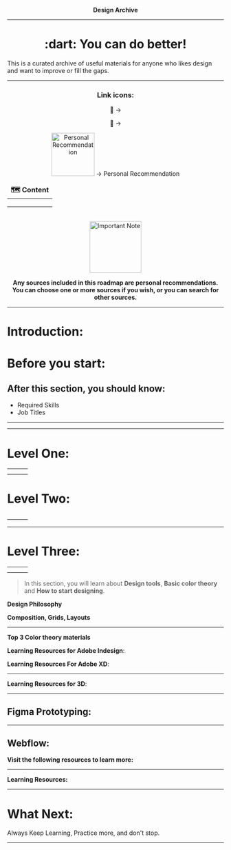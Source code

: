 <div align="center">
  <img src="" alt="" />
  <p><strong>Design Archive</strong></p>
</div>

---

<h1 align="center">:dart: You can do better!</h1>

This is a curated archive of useful materials for anyone who likes design and want to improve or fill the gaps.

---

<h3 align="center">Link icons:</h3>
<p align="center">📖 → </p>
<p align="center">📄 → </p>
<p align="center">
  <img src="" alt="Personal Recommendation" width="100" /> → Personal Recommendation 
</p>

<div align="center">
  <table>
    <thead align="center">
      <tr>
        <td colspan="3"><b>🗺️ Content</b></td>
      </tr>
    </thead>
    <tbody>
      <tr>
        <td>
        </td>
        <td>
        </td>
        <td>
        </td>
      </tr>
      <tr>
        <td>
        </td>
        <td>
        </td>
        <td>
        </td>
      </tr>
      <tr>
        <td>
        </td>
        <td>
        </td>
        <td>
        </td>
      </tr>
    </tbody>
  </table>
  
  <br />
  
  <div>
    <img src="" alt="Important Note" width="120"/>
    <p>
      <strong>
        Any sources included in this roadmap are personal recommendations. You can choose one or more sources if you wish, or you can search for other sources.
      </strong>
    </p>
  </div>
</div>

---

# Introduction:


# Before you start:



## After this section, you should know:

- Required Skills
- Job Titles

---


</div>

---

# Level One:

<div align="center">
  <table>
    <thead align="center">
      <tr>
      </tr>
    </thead>
    <tbody>
      <tr>
        <td>
        </td>
        <td colspan="2">
        </td>
      </tr>
      <tr>
        <td>
        </td>
        <td>
        </td>
        <td>
        </td>
      </tr>
    </tbody>
  </table>
</div>

# Level Two:

<div align="center">
  <table>
    <thead align="center">
      <tr>
      </tr>
    </thead>
    <tbody>
      <tr>
        <td>
        </td>
        <td colspan="2">
        </td>
      </tr>
      <tr>
        <td>
        </td>
        <td>
        </td>
        <td>
        </td>
      </tr>
    </tbody>
  </table>
</div>

---

# Level Three:

<div align="center">
  <table>
    <thead align="center">
      <tr>
      </tr>
    </thead>
    <tbody>
      <tr>
        <td>
        </td>
        <td colspan="2">
        </td>
      </tr>
      <tr>
        <td>
        </td>
        <td>
        </td>
        <td>
        </td>
      </tr>
    </tbody>
  </table>
</div>

> In this section, you will learn about **Design tools**, **Basic color theory** and **How to start designing**.

**Design Philosophy**


**Composition, Grids, Layouts**

---

**Top 3 Color theory materials**


**Learning Resources for Adobe Indesign**:


**Learning Resources For Adobe XD**:

---

**Learning Resources for 3D**:


---
## Figma Prototyping:


---

## Webflow:


**Visit the following resources to learn more:**

---

**Learning Resources:**


---

# What Next:

Always Keep Learning, Practice more, and don't stop.

---

<br />
